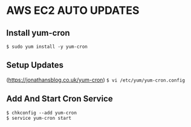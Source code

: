 # AWS EC2 AUTO UPDATES

## Install yum-cron
`$ sudo yum install -y yum-cron`

## Setup Updates
(https://jonathansblog.co.uk/yum-cron)
`$ vi /etc/yum/yum-cron.config`

## Add And Start Cron Service
```
$ chkconfig --add yum-cron
$ service yum-cron start
```
